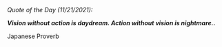 *Quote of the Day (11/21/2021):*

_**Vision without action is daydream. Action without vision is nightmare..**_

Japanese Proverb